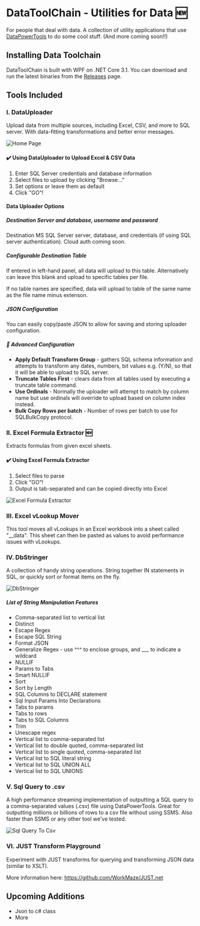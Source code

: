 ﻿# DataToolChain - Utilities for Data 🆕
For people that deal with data. A collection of utility applications that use [DataPowerTools](https://github.com/nh43de/DataPowerTools) to do some cool stuff. (And more coming soon!!)


## Installing Data Toolchain

DataToolChain is built with WPF on .NET Core 3.1. You can download and run the latest binaries from the [Releases](https://github.com/nh43de/DataToolChain/releases) page.


## Tools Included

### I. DataUploader

Upload data from multiple sources, including Excel, CSV, and more to SQL server. With data-fitting transformations and better error messages.

![Home Page](assets/home-page.png)

#### ✔️ Using DataUploader to Upload Excel & CSV Data

1. Enter SQL Server credentials and database information
2. Select files to upload by clicking "Browse..."
3. Set options or leave them as default
4. Click "GO"!

#### Data Uploader Options

##### Destination Server and database, username and password

Destination MS SQL Server server, database, and credentials (if using SQL server authentication). Cloud auth coming soon.

##### Configurable Destination Table

If entered in left-hand panel, all data will upload to this table. Alternatively can leave this blank and upload to specific tables per file.

If no table names are specified, data will upload to table of the same name as the file name minus extenson.

##### JSON Configuration

You can easily copy/paste JSON to allow for saving and storing uploader configuration.

##### 🔢 Advanced Configuration

- **Apply Default Transform Group** - gathers SQL schema information and attempts to transform any dates, numbers, bit values e.g. (Y/N), so that it will be able to upload to SQL server.
- **Truncate Tables First** - clears data from all tables used by executing a truncate table command.
- **Use Ordinals** - Normally the uploader will attempt to match by column name but use ordinals will override to upload based on column index instead.
- **Bulk Copy Rows per batch** - Number of rows per batch to use for SQLBulkCopy protocol.

### II. Excel Formula Extractor 🆕

Extracts formulas from given excel sheets. 

#### ✔️ Using Excel Formula Extractor

1. Select files to parse
1. Click "GO"!
1. Output is tab-separated and can be copied directly into Excel

![Excel Formula Extractor](assets/excel-formula-extractor.png)

### III. Excel vLookup Mover
				
This tool moves all vLookups in an Excel workbook into a sheet called "__data". This sheet can then be pasted as values to avoid performance issues with vLookups.

### IV. DbStringer

A collection of handy string operations. String together IN statements in SQL, or quickly sort or format items on the fly.

![DbStringer](assets/dbstringer.gif)

##### List of String Manipulation Features

 - Comma-separated list to vertical list
 - Distinct
 - Escape Regex
 - Escape SQL String
 - Format JSON
 - Generalize Regex - use ^^^ to enclose groups, and ___ to indicate a wildcard
 - NULLIF
 - Params to Tabs
 - Smart NULLIF
 - Sort
 - Sort by Length
 - SQL Columns to DECLARE statement
 - Sql Input Params Into Declarations
 - Tabs to params
 - Tabs to rows
 - Tabs to SQL Columns
 - Trim
 - Unescape regex
 - Vertical list to comma-separated list
 - Vertical list to double quoted, comma-separated list
 - Vertical list to single quoted, comma-separated list
 - Vertical list to SQL literal string
 - Vertical list to SQL UNION ALL
 - Vertical list to SQL UNIONS

### V. Sql Query to .csv

A high performance streaming implementation of outputting a SQL query to a comma-separated values (.csv) file using DataPowerTools. Great for outputting millions or billions of rows to a csv file without using SSMS. Also faster than SSMS or any other tool we've tested.

![Sql Query To Csv](assets/SqlQueryToCsv.JPG)


### VI. JUST Transform Playground

Experiment with JUST transforms for querying and transforming JSON data (similar to XSLT).

More information here: https://github.com/WorkMaze/JUST.net



## Upcoming Additions

- Json to c# class
- More


